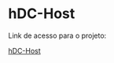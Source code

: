 # hDC-Host

Link de acesso para o projeto:

<a href="https://gilded-syrniki-7e5728.netlify.app" target="_blank">hDC-Host</a>

